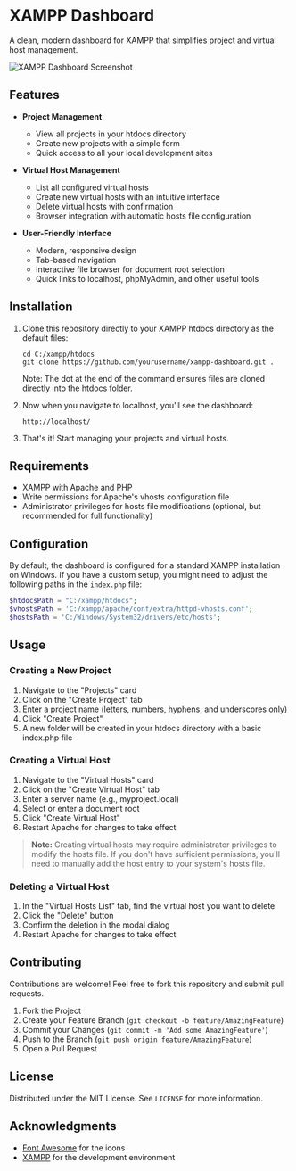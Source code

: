 # XAMPP Dashboard

A clean, modern dashboard for XAMPP that simplifies project and virtual host management.

![XAMPP Dashboard Screenshot](screenshot.png)

## Features

- **Project Management**
  - View all projects in your htdocs directory
  - Create new projects with a simple form
  - Quick access to all your local development sites

- **Virtual Host Management**
  - List all configured virtual hosts
  - Create new virtual hosts with an intuitive interface
  - Delete virtual hosts with confirmation
  - Browser integration with automatic hosts file configuration

- **User-Friendly Interface**
  - Modern, responsive design
  - Tab-based navigation
  - Interactive file browser for document root selection
  - Quick links to localhost, phpMyAdmin, and other useful tools

## Installation

1. Clone this repository directly to your XAMPP htdocs directory as the default files:
   ```
   cd C:/xampp/htdocs
   git clone https://github.com/yourusername/xampp-dashboard.git .
   ```
   Note: The dot at the end of the command ensures files are cloned directly into the htdocs folder.

2. Now when you navigate to localhost, you'll see the dashboard:
   ```
   http://localhost/
   ```

3. That's it! Start managing your projects and virtual hosts.

## Requirements

- XAMPP with Apache and PHP
- Write permissions for Apache's vhosts configuration file
- Administrator privileges for hosts file modifications (optional, but recommended for full functionality)

## Configuration

By default, the dashboard is configured for a standard XAMPP installation on Windows. If you have a custom setup, you might need to adjust the following paths in the `index.php` file:

```php
$htdocsPath = "C:/xampp/htdocs";
$vhostsPath = 'C:/xampp/apache/conf/extra/httpd-vhosts.conf';
$hostsPath = 'C:/Windows/System32/drivers/etc/hosts';
```

## Usage

### Creating a New Project

1. Navigate to the "Projects" card
2. Click on the "Create Project" tab
3. Enter a project name (letters, numbers, hyphens, and underscores only)
4. Click "Create Project"
5. A new folder will be created in your htdocs directory with a basic index.php file

### Creating a Virtual Host

1. Navigate to the "Virtual Hosts" card
2. Click on the "Create Virtual Host" tab
3. Enter a server name (e.g., myproject.local)
4. Select or enter a document root
5. Click "Create Virtual Host"
6. Restart Apache for changes to take effect

> **Note:** Creating virtual hosts may require administrator privileges to modify the hosts file. If you don't have sufficient permissions, you'll need to manually add the host entry to your system's hosts file.

### Deleting a Virtual Host

1. In the "Virtual Hosts List" tab, find the virtual host you want to delete
2. Click the "Delete" button
3. Confirm the deletion in the modal dialog
4. Restart Apache for changes to take effect

## Contributing

Contributions are welcome! Feel free to fork this repository and submit pull requests.

1. Fork the Project
2. Create your Feature Branch (`git checkout -b feature/AmazingFeature`)
3. Commit your Changes (`git commit -m 'Add some AmazingFeature'`)
4. Push to the Branch (`git push origin feature/AmazingFeature`)
5. Open a Pull Request

## License

Distributed under the MIT License. See `LICENSE` for more information.

## Acknowledgments

- [Font Awesome](https://fontawesome.com/) for the icons
- [XAMPP](https://www.apachefriends.org/) for the development environment
